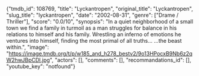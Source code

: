 {"tmdb_id": 108769, "title": "Lyckantropen", "original_title": "Lyckantropen", "slug_title": "lyckantropen", "date": "2002-08-31", "genre": ["Drame / Thriller"], "score": "0.0/10", "synopsis": "In a quiet neighborhood of a small town we find a family in turmoil as a man struggles for balance in his relations to himself and his family. Wrestling an inferno of emotions he ventures into himself, finding the most primal of all truths... ...the beast within.", "image": "https://image.tmdb.org/t/p/w185_and_h278_bestv2/9o13HPocxB9Nb6z2qW2hwJBpCDl.jpg", "actors": [], "comments": [], "recommandations_id": [], "youtube_key": "notfound"}